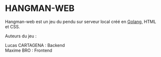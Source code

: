 # HANGMAN-WEB

Hangman-web est un jeu du pendu sur serveur local créé en [Golang](https://go.dev/), HTML et CSS.

Auteurs du jeu :

Lucas CARTAGENA : Backend     
Maxime BRO : Frontend

